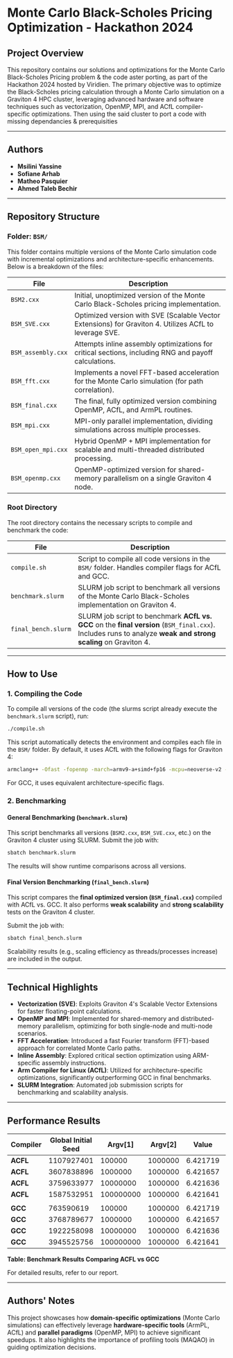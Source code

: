 # Monte Carlo Black-Scholes Pricing Optimization - Hackathon 2024

## Project Overview

This repository contains our solutions and optimizations for the Monte Carlo Black-Scholes Pricing problem & the code aster porting, as part of the Hackathon 2024 hosted by Viridien. The primary objective was to optimize the Black-Scholes pricing calculation through a Monte Carlo simulation on a Graviton 4 HPC cluster, leveraging advanced hardware and software techniques such as vectorization, OpenMP, MPI, and ACfL compiler-specific optimizations. Then using the said cluster to port a code with missing dependancies & prerequisities 

---

## Authors

- **Msilini Yassine**  
- **Sofiane Arhab**  
- **Matheo Pasquier**  
- **Ahmed Taleb Bechir**

---

## Repository Structure

### **Folder: `BSM/`**

This folder contains multiple versions of the Monte Carlo simulation code with incremental optimizations and architecture-specific enhancements. Below is a breakdown of the files:

| **File**             | **Description**                                                                                           |
|-----------------------|-----------------------------------------------------------------------------------------------------------|
| `BSM2.cxx`           | Initial, unoptimized version of the Monte Carlo Black-Scholes pricing implementation.                     |
| `BSM_SVE.cxx`        | Optimized version with SVE (Scalable Vector Extensions) for Graviton 4. Utilizes ACfL to leverage SVE.     |
| `BSM_assembly.cxx`   | Attempts inline assembly optimizations for critical sections, including RNG and payoff calculations.       |
| `BSM_fft.cxx`        | Implements a novel FFT-based acceleration for the Monte Carlo simulation (for path correlation).           |
| `BSM_final.cxx`      | The final, fully optimized version combining OpenMP, ACfL, and ArmPL routines.                       |
| `BSM_mpi.cxx`        | MPI-only parallel implementation, dividing simulations across multiple processes.                         |
| `BSM_open_mpi.cxx`   | Hybrid OpenMP + MPI implementation for scalable and multi-threaded distributed processing.                 |
| `BSM_openmp.cxx`     | OpenMP-optimized version for shared-memory parallelism on a single Graviton 4 node.                       |

### **Root Directory**

The root directory contains the necessary scripts to compile and benchmark the code:

| **File**              | **Description**                                                                                           |
|------------------------|-----------------------------------------------------------------------------------------------------------|
| `compile.sh`          | Script to compile all code versions in the `BSM/` folder. Handles compiler flags for ACfL and GCC.         |
| `benchmark.slurm`     | SLURM job script to benchmark all versions of the Monte Carlo Black-Scholes implementation on Graviton 4. |
| `final_bench.slurm`   | SLURM job script to benchmark **ACfL vs. GCC** on the **final version** (`BSM_final.cxx`). Includes runs to analyze **weak and strong scaling** on Graviton 4. |

---

## How to Use

### 1. **Compiling the Code**

To compile all versions of the code (the slurms script already execute the `benchmark.slurm` script), run:

```bash
./compile.sh
```

This script automatically detects the environment and compiles each file in the `BSM/` folder. By default, it uses ACfL with the following flags for Graviton 4:

```bash
armclang++ -Ofast -fopenmp -march=armv9-a+simd+fp16 -mcpu=neoverse-v2 -funroll-loops -ffast-math -fvectorize -larmpl -lamath -lm
```

For GCC, it uses equivalent architecture-specific flags.

### 2. **Benchmarking**

#### General Benchmarking (`benchmark.slurm`)

This script benchmarks all versions (`BSM2.cxx`, `BSM_SVE.cxx`, etc.) on the Graviton 4 cluster using SLURM. Submit the job with:

```bash
sbatch benchmark.slurm
```

The results will show runtime comparisons across all versions.

#### Final Version Benchmarking (`final_bench.slurm`)

This script compares the **final optimized version (`BSM_final.cxx`)** compiled with ACfL vs. GCC. It also performs **weak scalability** and **strong scalability** tests on the Graviton 4 cluster.

Submit the job with:

```bash
sbatch final_bench.slurm
```

Scalability results (e.g., scaling efficiency as threads/processes increase) are included in the output.

---

## Technical Highlights

- **Vectorization (SVE)**: Exploits Graviton 4's Scalable Vector Extensions for faster floating-point calculations.  
- **OpenMP and MPI**: Implemented for shared-memory and distributed-memory parallelism, optimizing for both single-node and multi-node scenarios.  
- **FFT Acceleration**: Introduced a fast Fourier transform (FFT)-based approach for correlated Monte Carlo paths.  
- **Inline Assembly**: Explored critical section optimization using ARM-specific assembly instructions.  
- **Arm Compiler for Linux (ACfL)**: Utilized for architecture-specific optimizations, significantly outperforming GCC in final benchmarks.  
- **SLURM Integration**: Automated job submission scripts for benchmarking and scalability analysis.  

---

## Performance Results

| **Compiler** | **Global Initial Seed** | **Argv[1]** | **Argv[2]** | **Value** | **Execution Time (s)** |
|--------------|--------------------------|-------------|-------------|-----------|-------------------------|
| **ACFL**     | 1107927401              | 100000      | 1000000     | 6.421719  | 9.646235               |
| **ACFL**     | 3607838896              | 1000000     | 1000000     | 6.421657  | 96.193266              |
| **ACFL**     | 3759633977              | 10000000    | 1000000     | 6.421636  | 961.795572             |
| **ACFL**     | 1587532951              | 100000000   | 1000000     | 6.421641  | 9620.493292            |
|              |                          |             |             |           |                         |
| **GCC**      | 763590619               | 100000      | 1000000     | 6.421719  | 27.027556              |
| **GCC**      | 3768789677              | 1000000     | 1000000     | 6.421657  | 270.040415             |
| **GCC**      | 1922258098              | 10000000    | 1000000     | 6.421636  | 2630.435618            |
| **GCC**      | 3945525756              | 100000000   | 1000000     | 6.421641  | 27043.345574           |

**Table: Benchmark Results Comparing ACFL vs GCC**
 

For detailed results, refer to our report.

---

## Authors' Notes

This project showcases how **domain-specific optimizations** (Monte Carlo simulations) can effectively leverage **hardware-specific tools** (ArmPL, ACfL) and **parallel paradigms** (OpenMP, MPI) to achieve significant speedups. It also highlights the importance of profiling tools (MAQAO) in guiding optimization decisions. 
